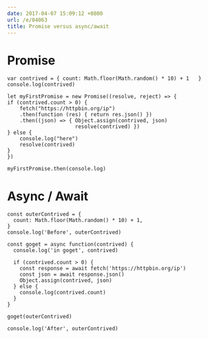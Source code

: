 ```yaml
---
date: 2017-04-07 15:09:12 +0800
url: /e/04063
title: Promise versus async/await
---
```



# Promise

	var contrived = { count: Math.floor(Math.random() * 10) + 1   }
	console.log(contrived)

	let myFirstPromise = new Promise((resolve, reject) => {
	if (contrived.count > 0) {
		fetch("https://httpbin.org/ip")
		.then(function (res) { return res.json() })
		.then((json) => { Object.assign(contrived, json)
						  resolve(contrived) })
	} else {
		console.log("here")
		resolve(contrived)
	}
	})

	myFirstPromise.then(console.log)

# Async / Await

	const outerContrived = {
	  count: Math.floor(Math.random() * 10) + 1,
	}
	console.log('Before', outerContrived)

	const goget = async function(contrived) {
	  console.log('in goget', contrived)

	  if (contrived.count > 0) {
		const response = await fetch('https://httpbin.org/ip')
		const json = await response.json()
		Object.assign(contrived, json)
	  } else {
		console.log(contrived.count)
	  }
	}

	goget(outerContrived)

	console.log('After', outerContrived)
